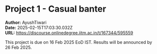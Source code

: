 # Project 1 - Casual banter

**Author:** AyushTiwari  
**Date:** 2025-02-15T17:03:30.032Z  
**URL:** https://discourse.onlinedegree.iitm.ac.in/t/167344/595559

This project is due on 16 Feb 2025 EoD IST. Results will be announced by 26 Feb 2025.

